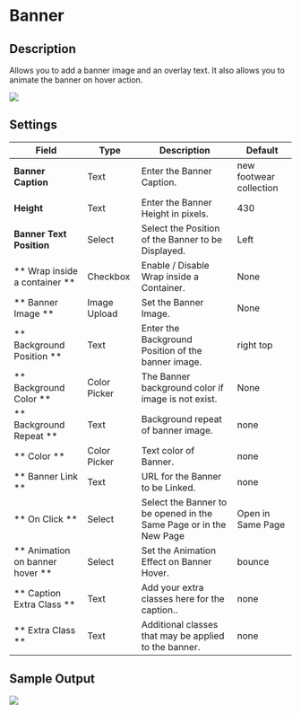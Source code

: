 # Banner

## Description

Allows you to add a banner image and an overlay text. It also allows you to animate the banner on hover action.

![](http://transvelo.github.io/docs/unicase/images/vc-banner-setting.png)


## Settings

| Field | Type | Description | Default
| -- | -- | -- | -- |
| **Banner Caption** | Text | Enter the Banner Caption. | new footwear collection
| **Height** | Text | Enter the Banner Height in pixels. | 430
| **Banner Text Position** | Select | Select the Position of the Banner to be Displayed. | Left
| ** Wrap inside a container ** | Checkbox | Enable / Disable Wrap inside a Container.  |  None |
| ** Banner Image ** | Image Upload | Set the Banner Image. | None |
| ** Background Position ** | Text | Enter the Background Position of the banner image. | right top
| ** Background Color ** | Color Picker | The Banner background color if image is not exist. | None |
| ** Background Repeat ** | Text | Background repeat of banner image. | none
| ** Color ** | Color Picker | Text color of Banner. | none
| ** Banner Link ** | Text | URL for the Banner to be Linked. | none
| ** On Click ** | Select | Select the Banner to be opened in the Same Page or in the New Page| Open in Same Page
| ** Animation on banner hover ** | Select | Set the Animation Effect on Banner Hover. | bounce
| ** Caption Extra Class ** | Text | Add your extra classes here for the caption.. | none
| ** Extra Class ** | Text | Additional classes that may be applied to the banner. | none

## Sample Output

![](http://transvelo.github.io/docs/unicase/images/vc-banner-output.png)


